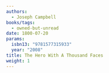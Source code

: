 ```yaml
---
authors:
  - Joseph Campbell
books/tags:
  - owned-but-unread
date: 1800-07-20
params:
  isbn13: "9781577315933"
  year: "2008"
title: The Hero With A Thousand Faces
weight: 1
---
```


<!--more-->
